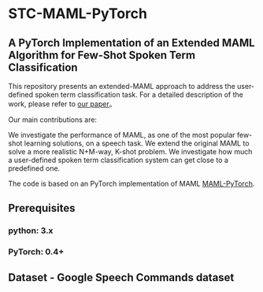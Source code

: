 # STC-MAML-PyTorch
## A PyTorch Implementation of an Extended MAML Algorithm for Few-Shot Spoken Term Classification
This repository presents an extended-MAML approach to address the user-defined spoken term classification task. For a detailed description of the work, please refer to [our paper](https://arxiv.org/abs/1812.10233)。

Our main contributions are:



We investigate the performance of MAML, as one of the most popular few-shot learning solutions, on a speech task.
We extend the original MAML to solve a more realistic N+M-way, K-shot problem.
We investigate how much a user-defined spoken term classification system can get close to a predefined one.
 

The code is based on an PyTorch implementation of MAML [MAML-PyTorch](https://github.com/dragen1860/MAML-Pytorch).

## Prerequisites
### python: 3.x
### PyTorch: 0.4+

## Dataset - Google Speech Commands dataset
### 

